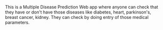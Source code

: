 This is a Multiple Disease Prediction Web app where anyone can check that they have or don't have those diseases like diabetes, heart, parkinson's, breast cancer, kidney. They can check by doing entry of those medical parameters.

